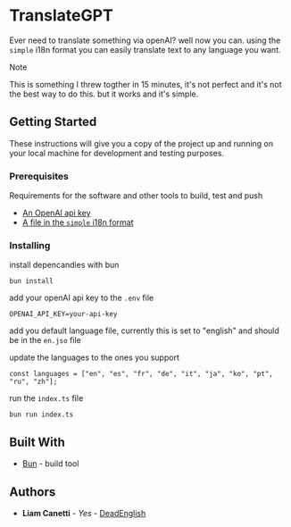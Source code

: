 # TranslateGPT

Ever need to translate something via openAI? well now you can. using the `simple` i18n format you can easily translate text to any language you want.

> [!NOTE]
> This is something I threw togther in 15 minutes, it's not perfect and it's not the best way to do this. but it works and it's simple.

## Getting Started

These instructions will give you a copy of the project up and running on
your local machine for development and testing purposes. 


### Prerequisites

Requirements for the software and other tools to build, test and push 
- [An OpenAI api key](https://openai.com)
- [ A file in the `simple` i18n format ](https://formatjs.io/docs/tooling/cli)

### Installing

install depencandies with bun

    bun install

add your openAI api key to the `.env` file

    OPENAI_API_KEY=your-api-key

add you default language file, currently this is set to "english" and should be in the `en.jso` file

update the languages to the ones you support

    const languages = ["en", "es", "fr", "de", "it", "ja", "ko", "pt", "ru", "zh"];

run the `index.ts` file

    bun run index.ts


## Built With

   - [Bun](https://https://bun.sh/) - build tool 


## Authors

  - **Liam Canetti** - *Yes* -
    [DeadEnglish](https://github.com/DeadEnglish)

